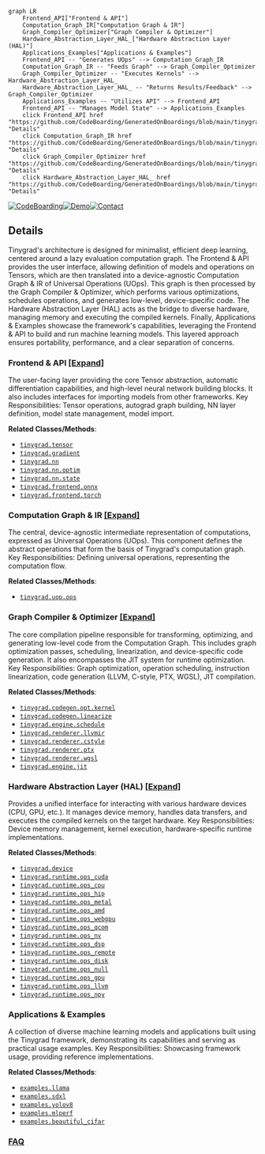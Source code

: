 ```mermaid
graph LR
    Frontend_API["Frontend & API"]
    Computation_Graph_IR["Computation Graph & IR"]
    Graph_Compiler_Optimizer["Graph Compiler & Optimizer"]
    Hardware_Abstraction_Layer_HAL_["Hardware Abstraction Layer (HAL)"]
    Applications_Examples["Applications & Examples"]
    Frontend_API -- "Generates UOps" --> Computation_Graph_IR
    Computation_Graph_IR -- "Feeds Graph" --> Graph_Compiler_Optimizer
    Graph_Compiler_Optimizer -- "Executes Kernels" --> Hardware_Abstraction_Layer_HAL_
    Hardware_Abstraction_Layer_HAL_ -- "Returns Results/Feedback" --> Graph_Compiler_Optimizer
    Applications_Examples -- "Utilizes API" --> Frontend_API
    Frontend_API -- "Manages Model State" --> Applications_Examples
    click Frontend_API href "https://github.com/CodeBoarding/GeneratedOnBoardings/blob/main/tinygrad/Frontend_API.md" "Details"
    click Computation_Graph_IR href "https://github.com/CodeBoarding/GeneratedOnBoardings/blob/main/tinygrad/Computation_Graph_IR.md" "Details"
    click Graph_Compiler_Optimizer href "https://github.com/CodeBoarding/GeneratedOnBoardings/blob/main/tinygrad/Graph_Compiler_Optimizer.md" "Details"
    click Hardware_Abstraction_Layer_HAL_ href "https://github.com/CodeBoarding/GeneratedOnBoardings/blob/main/tinygrad/Hardware_Abstraction_Layer_HAL_.md" "Details"
```

[![CodeBoarding](https://img.shields.io/badge/Generated%20by-CodeBoarding-9cf?style=flat-square)](https://github.com/CodeBoarding/GeneratedOnBoardings)[![Demo](https://img.shields.io/badge/Try%20our-Demo-blue?style=flat-square)](https://www.codeboarding.org/demo)[![Contact](https://img.shields.io/badge/Contact%20us%20-%20contact@codeboarding.org-lightgrey?style=flat-square)](mailto:contact@codeboarding.org)

## Details

Tinygrad's architecture is designed for minimalist, efficient deep learning, centered around a lazy evaluation computation graph. The Frontend & API provides the user interface, allowing definition of models and operations on Tensors, which are then translated into a device-agnostic Computation Graph & IR of Universal Operations (UOps). This graph is then processed by the Graph Compiler & Optimizer, which performs various optimizations, schedules operations, and generates low-level, device-specific code. The Hardware Abstraction Layer (HAL) acts as the bridge to diverse hardware, managing memory and executing the compiled kernels. Finally, Applications & Examples showcase the framework's capabilities, leveraging the Frontend & API to build and run machine learning models. This layered approach ensures portability, performance, and a clear separation of concerns.

### Frontend & API [[Expand]](./Frontend_API.md)
The user-facing layer providing the core Tensor abstraction, automatic differentiation capabilities, and high-level neural network building blocks. It also includes interfaces for importing models from other frameworks. Key Responsibilities: Tensor operations, autograd graph building, NN layer definition, model state management, model import.


**Related Classes/Methods**:

- <a href="https://github.com/tinygrad/tinygrad/blob/master/tinygrad/tensor.py" target="_blank" rel="noopener noreferrer">`tinygrad.tensor`</a>
- <a href="https://github.com/tinygrad/tinygrad/blob/master/tinygrad/gradient.py" target="_blank" rel="noopener noreferrer">`tinygrad.gradient`</a>
- <a href="https://github.com/tinygrad/tinygrad/blob/master/tinygrad/nn/__init__.py" target="_blank" rel="noopener noreferrer">`tinygrad.nn`</a>
- <a href="https://github.com/tinygrad/tinygrad/blob/master/tinygrad/nn/optim.py" target="_blank" rel="noopener noreferrer">`tinygrad.nn.optim`</a>
- <a href="https://github.com/tinygrad/tinygrad/blob/master/tinygrad/nn/state.py" target="_blank" rel="noopener noreferrer">`tinygrad.nn.state`</a>
- <a href="https://github.com/tinygrad/tinygrad/blob/master/tinygrad/frontend/onnx.py" target="_blank" rel="noopener noreferrer">`tinygrad.frontend.onnx`</a>
- <a href="https://github.com/tinygrad/tinygrad/blob/master/tinygrad/frontend/torch.py" target="_blank" rel="noopener noreferrer">`tinygrad.frontend.torch`</a>


### Computation Graph & IR [[Expand]](./Computation_Graph_IR.md)
The central, device-agnostic intermediate representation of computations, expressed as Universal Operations (UOps). This component defines the abstract operations that form the basis of Tinygrad's computation graph. Key Responsibilities: Defining universal operations, representing the computation flow.


**Related Classes/Methods**:

- <a href="https://github.com/tinygrad/tinygrad/blob/master/tinygrad/uop/ops.py" target="_blank" rel="noopener noreferrer">`tinygrad.uop.ops`</a>


### Graph Compiler & Optimizer [[Expand]](./Graph_Compiler_Optimizer.md)
The core compilation pipeline responsible for transforming, optimizing, and generating low-level code from the Computation Graph. This includes graph optimization passes, scheduling, linearization, and device-specific code generation. It also encompasses the JIT system for runtime optimization. Key Responsibilities: Graph optimization, operation scheduling, instruction linearization, code generation (LLVM, C-style, PTX, WGSL), JIT compilation.


**Related Classes/Methods**:

- <a href="https://github.com/tinygrad/tinygrad/blob/master/tinygrad/codegen/opt/kernel.py" target="_blank" rel="noopener noreferrer">`tinygrad.codegen.opt.kernel`</a>
- <a href="https://github.com/tinygrad/tinygrad/blob/master/tinygrad/codegen/linearize.py" target="_blank" rel="noopener noreferrer">`tinygrad.codegen.linearize`</a>
- <a href="https://github.com/tinygrad/tinygrad/blob/master/tinygrad/engine/schedule.py" target="_blank" rel="noopener noreferrer">`tinygrad.engine.schedule`</a>
- <a href="https://github.com/tinygrad/tinygrad/blob/master/tinygrad/renderer/llvmir.py" target="_blank" rel="noopener noreferrer">`tinygrad.renderer.llvmir`</a>
- <a href="https://github.com/tinygrad/tinygrad/blob/master/tinygrad/renderer/cstyle.py" target="_blank" rel="noopener noreferrer">`tinygrad.renderer.cstyle`</a>
- <a href="https://github.com/tinygrad/tinygrad/blob/master/tinygrad/renderer/ptx.py" target="_blank" rel="noopener noreferrer">`tinygrad.renderer.ptx`</a>
- <a href="https://github.com/tinygrad/tinygrad/blob/master/tinygrad/renderer/wgsl.py" target="_blank" rel="noopener noreferrer">`tinygrad.renderer.wgsl`</a>
- <a href="https://github.com/tinygrad/tinygrad/blob/master/tinygrad/engine/jit.py" target="_blank" rel="noopener noreferrer">`tinygrad.engine.jit`</a>


### Hardware Abstraction Layer (HAL) [[Expand]](./Hardware_Abstraction_Layer_HAL_.md)
Provides a unified interface for interacting with various hardware devices (CPU, GPU, etc.). It manages device memory, handles data transfers, and executes the compiled kernels on the target hardware. Key Responsibilities: Device memory management, kernel execution, hardware-specific runtime implementations.


**Related Classes/Methods**:

- <a href="https://github.com/tinygrad/tinygrad/blob/master/tinygrad/device.py" target="_blank" rel="noopener noreferrer">`tinygrad.device`</a>
- <a href="https://github.com/tinygrad/tinygrad/blob/master/tinygrad/runtime/ops_cuda.py" target="_blank" rel="noopener noreferrer">`tinygrad.runtime.ops_cuda`</a>
- <a href="https://github.com/tinygrad/tinygrad/blob/master/tinygrad/runtime/ops_cpu.py" target="_blank" rel="noopener noreferrer">`tinygrad.runtime.ops_cpu`</a>
- <a href="https://github.com/tinygrad/tinygrad/blob/master/tinygrad/runtime/ops_hip.py" target="_blank" rel="noopener noreferrer">`tinygrad.runtime.ops_hip`</a>
- <a href="https://github.com/tinygrad/tinygrad/blob/master/tinygrad/runtime/ops_metal.py" target="_blank" rel="noopener noreferrer">`tinygrad.runtime.ops_metal`</a>
- <a href="https://github.com/tinygrad/tinygrad/blob/master/tinygrad/runtime/ops_amd.py" target="_blank" rel="noopener noreferrer">`tinygrad.runtime.ops_amd`</a>
- <a href="https://github.com/tinygrad/tinygrad/blob/master/tinygrad/runtime/ops_webgpu.py" target="_blank" rel="noopener noreferrer">`tinygrad.runtime.ops_webgpu`</a>
- <a href="https://github.com/tinygrad/tinygrad/blob/master/tinygrad/runtime/ops_qcom.py" target="_blank" rel="noopener noreferrer">`tinygrad.runtime.ops_qcom`</a>
- <a href="https://github.com/tinygrad/tinygrad/blob/master/tinygrad/runtime/ops_nv.py" target="_blank" rel="noopener noreferrer">`tinygrad.runtime.ops_nv`</a>
- <a href="https://github.com/tinygrad/tinygrad/blob/master/tinygrad/runtime/ops_dsp.py" target="_blank" rel="noopener noreferrer">`tinygrad.runtime.ops_dsp`</a>
- <a href="https://github.com/tinygrad/tinygrad/blob/master/tinygrad/runtime/ops_remote.py" target="_blank" rel="noopener noreferrer">`tinygrad.runtime.ops_remote`</a>
- <a href="https://github.com/tinygrad/tinygrad/blob/master/tinygrad/runtime/ops_disk.py" target="_blank" rel="noopener noreferrer">`tinygrad.runtime.ops_disk`</a>
- <a href="https://github.com/tinygrad/tinygrad/blob/master/tinygrad/runtime/ops_null.py" target="_blank" rel="noopener noreferrer">`tinygrad.runtime.ops_null`</a>
- <a href="https://github.com/tinygrad/tinygrad/blob/master/tinygrad/runtime/ops_gpu.py" target="_blank" rel="noopener noreferrer">`tinygrad.runtime.ops_gpu`</a>
- <a href="https://github.com/tinygrad/tinygrad/blob/master/tinygrad/runtime/ops_llvm.py" target="_blank" rel="noopener noreferrer">`tinygrad.runtime.ops_llvm`</a>
- <a href="https://github.com/tinygrad/tinygrad/blob/master/tinygrad/runtime/ops_npy.py" target="_blank" rel="noopener noreferrer">`tinygrad.runtime.ops_npy`</a>


### Applications & Examples
A collection of diverse machine learning models and applications built using the Tinygrad framework, demonstrating its capabilities and serving as practical usage examples. Key Responsibilities: Showcasing framework usage, providing reference implementations.


**Related Classes/Methods**:

- <a href="https://github.com/tinygrad/tinygrad/blob/master/examples/llama.py" target="_blank" rel="noopener noreferrer">`examples.llama`</a>
- <a href="https://github.com/tinygrad/tinygrad/blob/master/examples/sdxl.py" target="_blank" rel="noopener noreferrer">`examples.sdxl`</a>
- <a href="https://github.com/tinygrad/tinygrad/blob/master/examples/yolov8.py" target="_blank" rel="noopener noreferrer">`examples.yolov8`</a>
- <a href="https://github.com/tinygrad/tinygrad/blob/master/examples/mlperf" target="_blank" rel="noopener noreferrer">`examples.mlperf`</a>
- <a href="https://github.com/tinygrad/tinygrad/blob/master/examples/beautiful_cifar.py" target="_blank" rel="noopener noreferrer">`examples.beautiful_cifar`</a>




### [FAQ](https://github.com/CodeBoarding/GeneratedOnBoardings/tree/main?tab=readme-ov-file#faq)